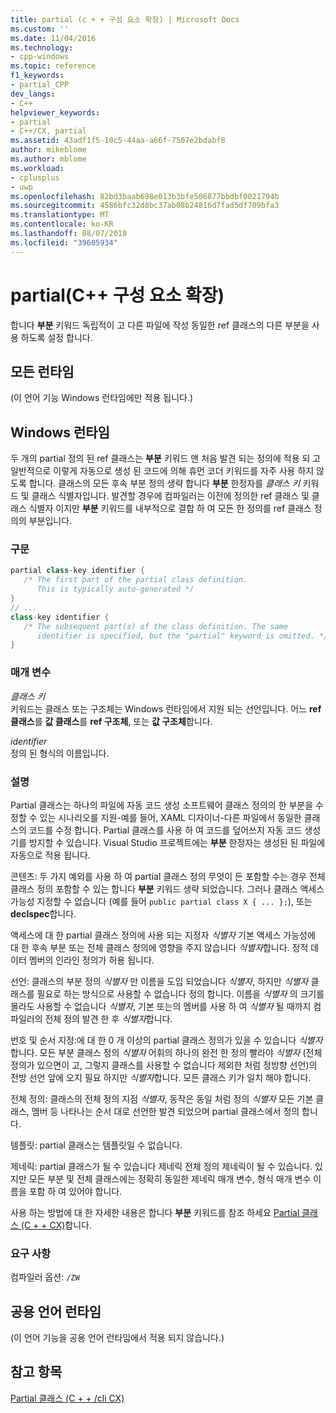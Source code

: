 ```yaml
---
title: partial (c + + 구성 요소 확장) | Microsoft Docs
ms.custom: ''
ms.date: 11/04/2016
ms.technology:
- cpp-windows
ms.topic: reference
f1_keywords:
- partial_CPP
dev_langs:
- C++
helpviewer_keywords:
- partial
- C++/CX, partial
ms.assetid: 43adf1f5-10c5-44aa-a66f-7507e2bdabf8
author: mikeblome
ms.author: mblome
ms.workload:
- cplusplus
- uwp
ms.openlocfilehash: 82bd3baab698e013b3bfe506877bbdbf0021794b
ms.sourcegitcommit: 4586bfc32d8bc37ab08b24816d7fad5df709bfa3
ms.translationtype: MT
ms.contentlocale: ko-KR
ms.lasthandoff: 08/07/2018
ms.locfileid: "39605934"
---
```

# <a name="partial--c-component-extensions"></a>partial(C++ 구성 요소 확장)
합니다 **부분** 키워드 독립적이 고 다른 파일에 작성 동일한 ref 클래스의 다른 부분을 사용 하도록 설정 합니다.  
  
## <a name="all-runtimes"></a>모든 런타임  
 (이 언어 기능 Windows 런타임에만 적용 됩니다.)  
  
## <a name="windows-runtime"></a>Windows 런타임  
 두 개의 partial 정의 된 ref 클래스는 **부분** 키워드 맨 처음 발견 되는 정의에 적용 되 고 일반적으로 이렇게 자동으로 생성 된 코드에 의해 휴먼 코더 키워드를 자주 사용 하지 않도록 합니다. 클래스의 모든 후속 부분 정의 생략 합니다 **부분** 한정자를 *클래스 키* 키워드 및 클래스 식별자입니다. 발견할 경우에 컴파일러는 이전에 정의한 ref 클래스 및 클래스 식별자 이지만 **부분** 키워드를 내부적으로 결합 하 여 모든 한 정의를 ref 클래스 정의의 부분입니다.  
  
### <a name="syntax"></a>구문  
  
```cpp  
partial class-key identifier {  
   /* The first part of the partial class definition. 
      This is typically auto-generated */  
}  
// ...  
class-key identifier {  
   /* The subsequent part(s) of the class definition. The same 
      identifier is specified, but the "partial" keyword is omitted. */  
}  
```  
  
### <a name="parameters"></a>매개 변수  
 *클래스 키*  
 키워드는 클래스 또는 구조체는 Windows 런타임에서 지원 되는 선언입니다. 어느 **ref 클래스**를 **값 클래스**를 **ref 구조체**, 또는 **값 구조체**합니다.  
  
 *identifier*  
 정의 된 형식의 이름입니다.  
  
### <a name="remarks"></a>설명  
 Partial 클래스는 하나의 파일에 자동 코드 생성 소프트웨어 클래스 정의의 한 부분을 수정할 수 있는 시나리오를 지원-예를 들어, XAML 디자이너-다른 파일에서 동일한 클래스의 코드를 수정 합니다. Partial 클래스를 사용 하 여 코드를 덮어쓰지 자동 코드 생성기를 방지할 수 있습니다. Visual Studio 프로젝트에는 **부분** 한정자는 생성된 된 파일에 자동으로 적용 됩니다.  
  
 콘텐츠: 두 가지 예외를 사용 하 여 partial 클래스 정의 무엇이 든 포함할 수는 경우 전체 클래스 정의 포함할 수 있는 합니다 **부분** 키워드 생략 되었습니다. 그러나 클래스 액세스 가능성 지정할 수 없습니다 (예를 들어 `public partial class X { ... };`), 또는 **declspec**합니다.  
  
 액세스에 대 한 partial 클래스 정의에 사용 되는 지정자 *식별자* 기본 액세스 가능성에 대 한 후속 부분 또는 전체 클래스 정의에 영향을 주지 않습니다 *식별자*합니다. 정적 데이터 멤버의 인라인 정의가 허용 됩니다.  
  
 선언: 클래스의 부분 정의 *식별자* 만 이름을 도입 되었습니다 *식별자*, 하지만 *식별자* 클래스를 필요로 하는 방식으로 사용할 수 없습니다 정의 합니다. 이름을 *식별자* 의 크기를 몰라도 사용할 수 없습니다 *식별자*, 기본 또는의 멤버를 사용 하 여 *식별자* 될 때까지 컴파일러의 전체 정의 발견 한 후 *식별자*합니다.  
  
 번호 및 순서 지정:에 대 한 0 개 이상의 partial 클래스 정의가 있을 수 있습니다 *식별자*합니다. 모든 부분 클래스 정의 *식별자* 어휘의 하나의 완전 한 정의 빨라야 *식별자* (전체 정의가 있으면이 고, 그렇지 클래스를 사용할 수 없습니다 제외한 처럼 정방향 선언)의 전방 선언 앞에 오지 필요 하지만 *식별자*합니다. 모든 클래스 키가 일치 해야 합니다.  
  
 전체 정의: 클래스의 전체 정의 지점 *식별자*, 동작은 동일 처럼 정의 *식별자* 모든 기본 클래스, 멤버 등 나타나는 순서 대로 선언한 발견 되었으며 partial 클래스에서 정의 합니다.  
  
 템플릿: partial 클래스는 템플릿일 수 없습니다.  
  
 제네릭: partial 클래스가 될 수 있습니다 제네릭 전체 정의 제네릭이 될 수 있습니다. 있지만 모든 부분 및 전체 클래스에는 정확히 동일한 제네릭 매개 변수, 형식 매개 변수 이름을 포함 하 여 있어야 합니다.  
  
 사용 하는 방법에 대 한 자세한 내용은 합니다 **부분** 키워드를 참조 하세요 [Partial 클래스 (C + + CX)](http://go.microsoft.com/fwlink/p/?LinkId=249023)합니다.  
  
### <a name="requirements"></a>요구 사항  
 컴파일러 옵션: `/ZW`  
  
## <a name="common-language-runtime"></a>공용 언어 런타임  
 (이 언어 기능을 공용 언어 런타임에서 적용 되지 않습니다.)  
  
## <a name="see-also"></a>참고 항목  
 [Partial 클래스 (C + + /cli CX)](http://go.microsoft.com/fwlink/p/?LinkId=249023)